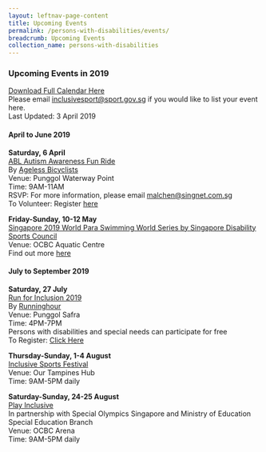 ```yaml
---
layout: leftnav-page-content
title: Upcoming Events
permalink: /persons-with-disabilities/events/
breadcrumb: Upcoming Events
collection_name: persons-with-disabilities
---
```


### Upcoming Events in 2019
[Download Full Calendar Here](/images/File-DSMPCalendar2019.pdf)
<BR>Please email inclusivesport@sport.gov.sg if you would like to list your event here. 
<BR>Last Updated: 3 April 2019

#### April to June 2019

**Saturday, 6 April**
<BR><U>ABL Autism Awareness Fun Ride</u>
<BR>By [Ageless Bicyclists](https://www.facebook.com/AgelessBicyclists/)
<BR>Venue: Punggol Waterway Point
<BR>Time: 9AM-11AM
<BR>RSVP: For more information, please email malchen@singnet.com.sg 
<BR>To Volunteer: Register [here](https://docs.google.com/forms/d/e/1FAIpQLSdUMQkSkMiU3Ds7Jik7JvHp3e02gh0kJhUUH5oJgsFLJBgwdQ/viewform)

**Friday-Sunday, 10-12 May**
<BR><U>Singapore 2019 World Para Swimming World Series by Singapore Disability Sports Council</u>
<BR>Venue: OCBC Aquatic Centre
<BR>Find out more [here](https://sdsc.org.sg/singapore-2019-world-para-swimming-world-series/)

#### July to September 2019

**Saturday, 27 July**
<BR><U>Run for Inclusion 2019</u>
<BR>By [Runninghour](https://runninghour.com/)
<BR>Venue: Punggol Safra
<BR>Time: 4PM-7PM
<BR>Persons with disabilities and special needs can participate for free
<BR>To Register: [Click Here](https://runninghour.com/registration)

**Thursday-Sunday, 1-4 August**
<BR><U>Inclusive Sports Festival</u>
<BR>Venue: Our Tampines Hub
<BR>Time: 9AM-5PM daily

**Saturday-Sunday, 24-25 August**
<BR><U>Play Inclusive</u>
<BR>In partnership with Special Olympics Singapore and Ministry of Education Special Education Branch
<BR>Venue: OCBC Arena
<BR>Time: 9AM-5PM daily
